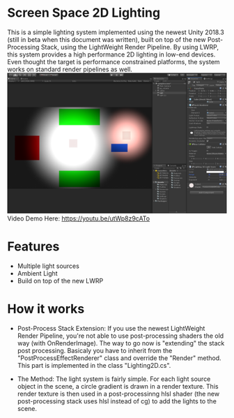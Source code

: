 # Screen Space 2D Lighting
This is a simple lighting system implemented using the newest Unity 2018.3 (still in beta when this document was written), 
built on top of the new Post-Processing Stack, using the LightWeight Render Pipeline. 
By using LWRP, this system provides a high performance 2D lighting in low-end devices.
Even thought the target is performance constrained platforms, the system works on standard render pipelines as well.
![Sample Image](sample.png)
Video Demo Here: https://youtu.be/utWp8z9cATo

# Features
* Multiple light sources
* Ambient Light
* Build on top of the new LWRP

# How it works
* Post-Process Stack Extension: If you use the newest LightWeight Render Pipeline, you're not able to use post-processing shaders the old way (with OnRenderImage). 
The way to go now is "extending" the stack post processing. Basicaly you have to inherit from the "PostProcessEffectRenderer" class and override the "Render" method.
This part is implemented in the class "Lighting2D.cs".

* The Method: The light system is fairly simple. For each light source object in the scene, a circle gradient is drawn in a render texture. 
This render texture is then used in a post-processinng hlsl shader (the new post-processing stack uses hlsl instead of cg) to add the lights to the scene.
